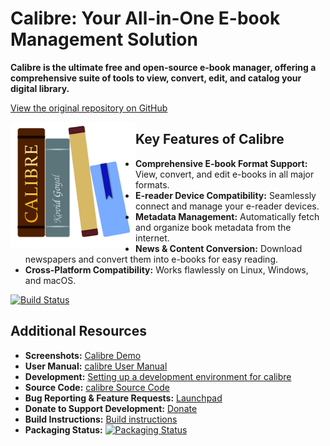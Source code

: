 # Calibre: Your All-in-One E-book Management Solution

**Calibre is the ultimate free and open-source e-book manager, offering a comprehensive suite of tools to view, convert, edit, and catalog your digital library.**

[View the original repository on GitHub](https://github.com/kovidgoyal/calibre)

<img align="left" src="https://raw.githubusercontent.com/kovidgoyal/calibre/master/resources/images/lt.png" height="200" width="200"/>

## Key Features of Calibre

*   **Comprehensive E-book Format Support:**  View, convert, and edit e-books in all major formats.
*   **E-reader Device Compatibility:** Seamlessly connect and manage your e-reader devices.
*   **Metadata Management:** Automatically fetch and organize book metadata from the internet.
*   **News & Content Conversion:** Download newspapers and convert them into e-books for easy reading.
*   **Cross-Platform Compatibility:** Works flawlessly on Linux, Windows, and macOS.

[![Build Status](https://github.com/kovidgoyal/calibre/workflows/CI/badge.svg)](https://github.com/kovidgoyal/calibre/actions?query=workflow%3ACI)

## Additional Resources

*   **Screenshots:** [Calibre Demo](https://calibre-ebook.com/demo)
*   **User Manual:** [calibre User Manual](https://manual.calibre-ebook.com)
*   **Development:** [Setting up a development environment for calibre](https://manual.calibre-ebook.com/develop.html)
*   **Source Code:** [calibre Source Code](https://calibre-ebook.com/dist/src)
*   **Bug Reporting & Feature Requests:** [Launchpad](https://bugs.launchpad.net/calibre)
*   **Donate to Support Development:** [Donate](https://calibre-ebook.com/donate)
*   **Build Instructions:** [Build instructions](bypy/README.rst)
*   **Packaging Status:** [![Packaging Status](https://repology.org/badge/vertical-allrepos/calibre.svg?columns=3&header=calibre)](https://repology.org/project/calibre/versions)